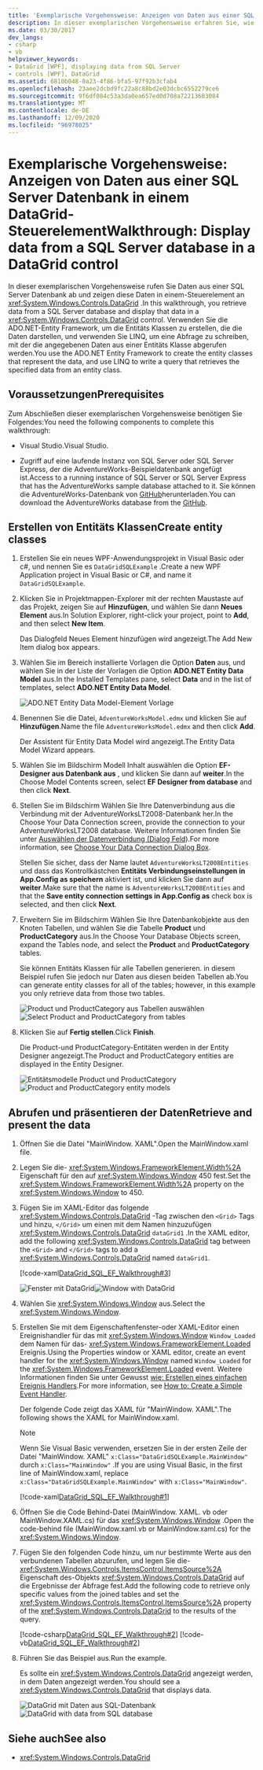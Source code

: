 ```yaml
---
title: 'Exemplarische Vorgehensweise: Anzeigen von Daten aus einer SQL Server-Datenbank in einem DataGrid-Steuerelement'
description: In dieser exemplarischen Vorgehensweise erfahren Sie, wie Sie Daten aus einer SQL Server Datenbank und in einem Windows Presentation Foundation DataGrid-Steuerelement anzeigen.
ms.date: 03/30/2017
dev_langs:
- csharp
- vb
helpviewer_keywords:
- DataGrid [WPF], displaying data from SQL Server
- controls [WPF], DataGrid
ms.assetid: 6810b048-0a23-4f86-bfa5-97f92b3cfab4
ms.openlocfilehash: 23aee2dcbd9fc22a8c88bd2e03dcbc6552279ce6
ms.sourcegitcommit: 9f6df084c53a3da0ea657ed0d708a72213683084
ms.translationtype: MT
ms.contentlocale: de-DE
ms.lasthandoff: 12/09/2020
ms.locfileid: "96978025"
---
```

# <a name="walkthrough-display-data-from-a-sql-server-database-in-a-datagrid-control"></a><span data-ttu-id="692a0-103">Exemplarische Vorgehensweise: Anzeigen von Daten aus einer SQL Server Datenbank in einem DataGrid-Steuerelement</span><span class="sxs-lookup"><span data-stu-id="692a0-103">Walkthrough: Display data from a SQL Server database in a DataGrid control</span></span>

<span data-ttu-id="692a0-104">In dieser exemplarischen Vorgehensweise rufen Sie Daten aus einer SQL Server Datenbank ab und zeigen diese Daten in einem-Steuerelement an <xref:System.Windows.Controls.DataGrid> .</span><span class="sxs-lookup"><span data-stu-id="692a0-104">In this walkthrough, you retrieve data from a SQL Server database and display that data in a <xref:System.Windows.Controls.DataGrid> control.</span></span> <span data-ttu-id="692a0-105">Verwenden Sie die ADO.NET-Entity Framework, um die Entitäts Klassen zu erstellen, die die Daten darstellen, und verwenden Sie LINQ, um eine Abfrage zu schreiben, mit der die angegebenen Daten aus einer Entitäts Klasse abgerufen werden.</span><span class="sxs-lookup"><span data-stu-id="692a0-105">You use the ADO.NET Entity Framework to create the entity classes that represent the data, and use LINQ to write a query that retrieves the specified data from an entity class.</span></span>

## <a name="prerequisites"></a><span data-ttu-id="692a0-106">Voraussetzungen</span><span class="sxs-lookup"><span data-stu-id="692a0-106">Prerequisites</span></span>

<span data-ttu-id="692a0-107">Zum Abschließen dieser exemplarischen Vorgehensweise benötigen Sie Folgendes:</span><span class="sxs-lookup"><span data-stu-id="692a0-107">You need the following components to complete this walkthrough:</span></span>

- <span data-ttu-id="692a0-108">Visual Studio.</span><span class="sxs-lookup"><span data-stu-id="692a0-108">Visual Studio.</span></span>

- <span data-ttu-id="692a0-109">Zugriff auf eine laufende Instanz von SQL Server oder SQL Server Express, der die AdventureWorks-Beispieldatenbank angefügt ist.</span><span class="sxs-lookup"><span data-stu-id="692a0-109">Access to a running instance of SQL Server or SQL Server Express that has the AdventureWorks sample database attached to it.</span></span> <span data-ttu-id="692a0-110">Sie können die AdventureWorks-Datenbank von [GitHub](https://github.com/Microsoft/sql-server-samples/releases)herunterladen.</span><span class="sxs-lookup"><span data-stu-id="692a0-110">You can download the AdventureWorks database from the [GitHub](https://github.com/Microsoft/sql-server-samples/releases).</span></span>

## <a name="create-entity-classes"></a><span data-ttu-id="692a0-111">Erstellen von Entitäts Klassen</span><span class="sxs-lookup"><span data-stu-id="692a0-111">Create entity classes</span></span>

1. <span data-ttu-id="692a0-112">Erstellen Sie ein neues WPF-Anwendungsprojekt in Visual Basic oder c#, und nennen Sie es `DataGridSQLExample` .</span><span class="sxs-lookup"><span data-stu-id="692a0-112">Create a new WPF Application project in Visual Basic or C#, and name it `DataGridSQLExample`.</span></span>

2. <span data-ttu-id="692a0-113">Klicken Sie in Projektmappen-Explorer mit der rechten Maustaste auf das Projekt, zeigen Sie auf **Hinzufügen**, und wählen Sie dann **Neues Element** aus.</span><span class="sxs-lookup"><span data-stu-id="692a0-113">In Solution Explorer, right-click your project, point to **Add**, and then select **New Item**.</span></span>

     <span data-ttu-id="692a0-114">Das Dialogfeld Neues Element hinzufügen wird angezeigt.</span><span class="sxs-lookup"><span data-stu-id="692a0-114">The Add New Item dialog box appears.</span></span>

3. <span data-ttu-id="692a0-115">Wählen Sie im Bereich installierte Vorlagen die Option **Daten** aus, und wählen Sie in der Liste der Vorlagen die Option **ADO.NET Entity Data Model** aus.</span><span class="sxs-lookup"><span data-stu-id="692a0-115">In the Installed Templates pane, select **Data** and in the list of templates, select **ADO.NET Entity Data Model**.</span></span>

     ![ADO.NET Entity Data Model-Element Vorlage](/dotnet/framework/wcf/feature-details/media/ado-net-entity-data-model-item-template.png)

4. <span data-ttu-id="692a0-117">Benennen Sie die Datei, `AdventureWorksModel.edmx` und klicken Sie auf **Hinzufügen**.</span><span class="sxs-lookup"><span data-stu-id="692a0-117">Name the file `AdventureWorksModel.edmx` and then click **Add**.</span></span>

     <span data-ttu-id="692a0-118">Der Assistent für Entity Data Model wird angezeigt.</span><span class="sxs-lookup"><span data-stu-id="692a0-118">The Entity Data Model Wizard appears.</span></span>

5. <span data-ttu-id="692a0-119">Wählen Sie im Bildschirm Modell Inhalt auswählen die Option **EF-Designer aus Datenbank aus** , und klicken Sie dann auf **weiter**.</span><span class="sxs-lookup"><span data-stu-id="692a0-119">In the Choose Model Contents screen, select **EF Designer from database** and then click **Next**.</span></span>

6. <span data-ttu-id="692a0-120">Stellen Sie im Bildschirm Wählen Sie Ihre Datenverbindung aus die Verbindung mit der AdventureWorksLT2008-Datenbank her.</span><span class="sxs-lookup"><span data-stu-id="692a0-120">In the Choose Your Data Connection screen, provide the connection to your AdventureWorksLT2008 database.</span></span> <span data-ttu-id="692a0-121">Weitere Informationen finden Sie unter [Auswählen der Datenverbindung (Dialog Feld](/previous-versions/dotnet/netframework-4.0/bb399244(v=vs.100))).</span><span class="sxs-lookup"><span data-stu-id="692a0-121">For more information, see [Choose Your Data Connection Dialog Box](/previous-versions/dotnet/netframework-4.0/bb399244(v=vs.100)).</span></span>

    <span data-ttu-id="692a0-122">Stellen Sie sicher, dass der Name lautet `AdventureWorksLT2008Entities` und dass das Kontrollkästchen **Entitäts Verbindungseinstellungen in App.Config as speichern** aktiviert ist, und klicken Sie dann auf **weiter**.</span><span class="sxs-lookup"><span data-stu-id="692a0-122">Make sure that the name is `AdventureWorksLT2008Entities` and that the **Save entity connection settings in App.Config as** check box is selected, and then click **Next**.</span></span>

7. <span data-ttu-id="692a0-123">Erweitern Sie im Bildschirm Wählen Sie Ihre Datenbankobjekte aus den Knoten Tabellen, und wählen Sie die Tabelle **Product** und **ProductCategory** aus.</span><span class="sxs-lookup"><span data-stu-id="692a0-123">In the Choose Your Database Objects screen, expand the Tables node, and select the **Product** and **ProductCategory** tables.</span></span>

     <span data-ttu-id="692a0-124">Sie können Entitäts Klassen für alle Tabellen generieren. in diesem Beispiel rufen Sie jedoch nur Daten aus diesen beiden Tabellen ab.</span><span class="sxs-lookup"><span data-stu-id="692a0-124">You can generate entity classes for all of the tables; however, in this example you only retrieve data from those two tables.</span></span>

     <span data-ttu-id="692a0-125">![Product und ProductCategory aus Tabellen auswählen](./media/datagrid-sql-ef-step4.png "DataGrid_SQL_EF_Step4")</span><span class="sxs-lookup"><span data-stu-id="692a0-125">![Select Product and ProductCategory from tables](./media/datagrid-sql-ef-step4.png "DataGrid_SQL_EF_Step4")</span></span>

8. <span data-ttu-id="692a0-126">Klicken Sie auf **Fertig stellen**.</span><span class="sxs-lookup"><span data-stu-id="692a0-126">Click **Finish**.</span></span>

     <span data-ttu-id="692a0-127">Die Product-und ProductCategory-Entitäten werden in der Entity Designer angezeigt.</span><span class="sxs-lookup"><span data-stu-id="692a0-127">The Product and ProductCategory entities are displayed in the Entity Designer.</span></span>

     <span data-ttu-id="692a0-128">![Entitätsmodelle Product und ProductCategory](./media/datagrid-sql-ef-step5.png "DataGrid_SQL_EF_Step5")</span><span class="sxs-lookup"><span data-stu-id="692a0-128">![Product and ProductCategory entity models](./media/datagrid-sql-ef-step5.png "DataGrid_SQL_EF_Step5")</span></span>

## <a name="retrieve-and-present-the-data"></a><span data-ttu-id="692a0-129">Abrufen und präsentieren der Daten</span><span class="sxs-lookup"><span data-stu-id="692a0-129">Retrieve and present the data</span></span>

1. <span data-ttu-id="692a0-130">Öffnen Sie die Datei "MainWindow. XAML".</span><span class="sxs-lookup"><span data-stu-id="692a0-130">Open the MainWindow.xaml file.</span></span>

2. <span data-ttu-id="692a0-131">Legen Sie die- <xref:System.Windows.FrameworkElement.Width%2A> Eigenschaft für den auf <xref:System.Windows.Window> 450 fest.</span><span class="sxs-lookup"><span data-stu-id="692a0-131">Set the <xref:System.Windows.FrameworkElement.Width%2A> property on the <xref:System.Windows.Window> to 450.</span></span>

3. <span data-ttu-id="692a0-132">Fügen Sie im XAML-Editor das folgende <xref:System.Windows.Controls.DataGrid> -Tag zwischen den `<Grid>` Tags und hinzu, `</Grid>` um einen mit dem Namen hinzuzufügen <xref:System.Windows.Controls.DataGrid> `dataGrid1` .</span><span class="sxs-lookup"><span data-stu-id="692a0-132">In the XAML editor, add the following <xref:System.Windows.Controls.DataGrid> tag between the `<Grid>` and `</Grid>` tags to add a <xref:System.Windows.Controls.DataGrid> named `dataGrid1`.</span></span>

     [!code-xaml[DataGrid_SQL_EF_Walkthrough#3](~/samples/snippets/csharp/VS_Snippets_Wpf/DataGrid_SQL_EF_Walkthrough/CS/MainWindow.xaml#3)]

     <span data-ttu-id="692a0-133">![Fenster mit DataGrid](./media/datagrid-sql-ef-step6.png "DataGrid_SQL_EF_Step6")</span><span class="sxs-lookup"><span data-stu-id="692a0-133">![Window with DataGrid](./media/datagrid-sql-ef-step6.png "DataGrid_SQL_EF_Step6")</span></span>

4. <span data-ttu-id="692a0-134">Wählen Sie <xref:System.Windows.Window> aus.</span><span class="sxs-lookup"><span data-stu-id="692a0-134">Select the <xref:System.Windows.Window>.</span></span>

5. <span data-ttu-id="692a0-135">Erstellen Sie mit dem Eigenschaftenfenster-oder XAML-Editor einen Ereignishandler für das mit <xref:System.Windows.Window> `Window_Loaded` dem Namen für das- <xref:System.Windows.FrameworkElement.Loaded> Ereignis.</span><span class="sxs-lookup"><span data-stu-id="692a0-135">Using the Properties window or XAML editor, create an event handler for the <xref:System.Windows.Window> named `Window_Loaded` for the <xref:System.Windows.FrameworkElement.Loaded> event.</span></span> <span data-ttu-id="692a0-136">Weitere Informationen finden Sie unter Gewusst [wie: Erstellen eines einfachen Ereignis Handlers](/previous-versions/visualstudio/visual-studio-2010/bb675300(v=vs.100)).</span><span class="sxs-lookup"><span data-stu-id="692a0-136">For more information, see [How to: Create a Simple Event Handler](/previous-versions/visualstudio/visual-studio-2010/bb675300(v=vs.100)).</span></span>

     <span data-ttu-id="692a0-137">Der folgende Code zeigt das XAML für "MainWindow. XAML".</span><span class="sxs-lookup"><span data-stu-id="692a0-137">The following shows the XAML for MainWindow.xaml.</span></span>

    > [!NOTE]
    > <span data-ttu-id="692a0-138">Wenn Sie Visual Basic verwenden, ersetzen Sie in der ersten Zeile der Datei "MainWindow. XAML" `x:Class="DataGridSQLExample.MainWindow"` durch `x:Class="MainWindow"` .</span><span class="sxs-lookup"><span data-stu-id="692a0-138">If you are using Visual Basic, in the first line of MainWindow.xaml, replace `x:Class="DataGridSQLExample.MainWindow"` with `x:Class="MainWindow"`.</span></span>

     [!code-xaml[DataGrid_SQL_EF_Walkthrough#1](~/samples/snippets/csharp/VS_Snippets_Wpf/DataGrid_SQL_EF_Walkthrough/CS/MainWindow.xaml#1)]

6. <span data-ttu-id="692a0-139">Öffnen Sie die Code Behind-Datei (MainWindow. XAML. vb oder MainWindow.XAML.cs) für das <xref:System.Windows.Window> .</span><span class="sxs-lookup"><span data-stu-id="692a0-139">Open the code-behind file (MainWindow.xaml.vb or MainWindow.xaml.cs) for the <xref:System.Windows.Window>.</span></span>

7. <span data-ttu-id="692a0-140">Fügen Sie den folgenden Code hinzu, um nur bestimmte Werte aus den verbundenen Tabellen abzurufen, und legen Sie die- <xref:System.Windows.Controls.ItemsControl.ItemsSource%2A> Eigenschaft des-Objekts <xref:System.Windows.Controls.DataGrid> auf die Ergebnisse der Abfrage fest.</span><span class="sxs-lookup"><span data-stu-id="692a0-140">Add the following code to retrieve only specific values from the joined tables and set the <xref:System.Windows.Controls.ItemsControl.ItemsSource%2A> property of the <xref:System.Windows.Controls.DataGrid> to the results of the query.</span></span>

     [!code-csharp[DataGrid_SQL_EF_Walkthrough#2](~/samples/snippets/csharp/VS_Snippets_Wpf/DataGrid_SQL_EF_Walkthrough/CS/MainWindow.xaml.cs#2)]
     [!code-vb[DataGrid_SQL_EF_Walkthrough#2](~/samples/snippets/visualbasic/VS_Snippets_Wpf/DataGrid_SQL_EF_Walkthrough/VB/MainWindow.xaml.vb#2)]

8. <span data-ttu-id="692a0-141">Führen Sie das Beispiel aus.</span><span class="sxs-lookup"><span data-stu-id="692a0-141">Run the example.</span></span>

     <span data-ttu-id="692a0-142">Es sollte ein <xref:System.Windows.Controls.DataGrid> angezeigt werden, in dem Daten angezeigt werden.</span><span class="sxs-lookup"><span data-stu-id="692a0-142">You should see a <xref:System.Windows.Controls.DataGrid> that displays data.</span></span>

     <span data-ttu-id="692a0-143">![DataGrid mit Daten aus SQL-Datenbank](./media/datagrid-sql-ef-step7.png "DataGrid_SQL_EF_Step7")</span><span class="sxs-lookup"><span data-stu-id="692a0-143">![DataGrid with data from SQL database](./media/datagrid-sql-ef-step7.png "DataGrid_SQL_EF_Step7")</span></span>

## <a name="see-also"></a><span data-ttu-id="692a0-144">Siehe auch</span><span class="sxs-lookup"><span data-stu-id="692a0-144">See also</span></span>

- <xref:System.Windows.Controls.DataGrid>
